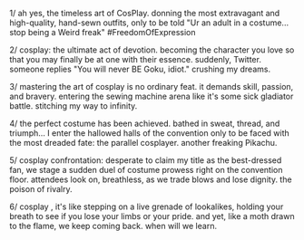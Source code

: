 1/ ah yes, the timeless art of CosPlay. donning the most extravagant and high-quality, hand-sewn outfits, only to be told "Ur an adult in a costume... stop being a Weird freak" #FreedomOfExpression

2/ cosplay: the ultimate act of devotion. becoming the character you love so that you may finally be at one with their essence. suddenly, Twitter. someone replies "You will never BE Goku, idiot." crushing my dreams.

3/ mastering the art of cosplay is no ordinary feat. it demands skill, passion, and bravery. entering the sewing machine arena like it's some sick gladiator battle. stitching my way to infinity.

4/ the perfect costume has been achieved. bathed in sweat, thread, and triumph… I enter the hallowed halls of the convention only to be faced with the most dreaded fate: the parallel cosplayer. another freaking Pikachu.

5/ cosplay confrontation: desperate to claim my title as the best-dressed fan, we stage a sudden duel of costume prowess right on the convention floor. attendees look on, breathless, as we trade blows and lose dignity. the poison of rivalry.

6/ cosplay , it's like stepping on a live grenade of lookalikes, holding your breath to see if you lose your limbs or your pride. and yet, like a moth drawn to the flame, we keep coming back. when will we learn.